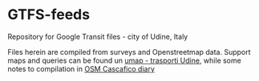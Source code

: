 # GTFS-feeds
Repository for Google Transit files - city of Udine, Italy

Files herein are compiled from surveys and Openstreetmap data. Support maps and queries can be found un [umap - trasporti Udine](https://github.com/cascafico/GTFS-feeds/edit/master/README.md), while some notes to compilation in [OSM Cascafico diary](http://www.openstreetmap.org/user/Cascafico/diary/38796)
